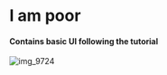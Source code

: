 # I am poor

#### Contains basic UI following the tutorial

![img_9724](https://user-images.githubusercontent.com/12286807/34286414-676301a6-e695-11e7-97bf-2f551be55b20.jpg)
